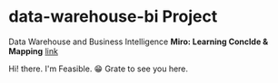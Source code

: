 # data-warehouse-bi Project
Data Warehouse and Business Intelligence
**Miro: Learning Conclde & Mapping** [link](https://miro.com/app/board/uXjVI3015b4=/?share_link_id=166087407557)

Hi! there. I'm Feasible. 😁
Grate to see you here.
